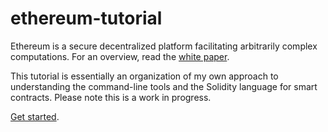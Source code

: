 # ethereum-tutorial

Ethereum is a secure decentralized platform facilitating arbitrarily complex computations. For an overview, read the [white paper](https://github.com/ethereum/wiki/wiki/White-Paper). 


This tutorial is essentially an organization of my own approach to understanding the command-line tools and the Solidity language for smart contracts. Please note this is a work in progress.


[Get started](https://github.com/Kidwai/ethereum-tutorial/wiki).
